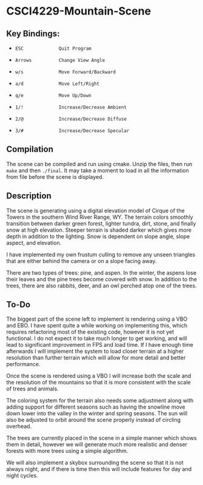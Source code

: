 # CSCI4229-Mountain-Scene
## Key Bindings:
*     ESC             Quit Program
*     Arrows          Change View Angle
*     w/s             Move Forward/Backward
*     a/d             Move Left/Right
*     q/e             Move Up/Down
*     1/!             Increase/Decrease Ambient
*     2/@             Increase/Decrease Diffuse
*     3/#             Increase/Decrease Specular

## Compilation
The scene can be compiled and run using cmake. Unzip the files, then run `make` and then `./final`.
It may take a moment to load in all the information from file before the scene is displayed.

## Description
The scene is generating using a digital elevation model of Cirque of the Towers in the southern Wind River Range, WY. The terrain colors smoothly transition between darker green forest, lighter tundra, dirt, stone, and finally snow at high elevation. Steeper terrain is shaded darker which gives more depth in addition to the lighting. Snow is dependent on slope angle, slope aspect, and elevation.

I have implemented my own frustum culling to remove any unseen triangles that are either behind the camera or on a slope facing away.

There are two types of trees: pine, and aspen. In the winter, the aspens lose their leaves and the pine trees become covered with snow. In addition to the trees, there are also rabbits, deer, and an owl perched atop one of the trees.

## To-Do
The biggest part of the scene left to implement is rendering using a VBO and EBO. I have spent quite a while working on implementing this, which requires refactoring most of the existing code, however it is not yet functional. I do not expect it to take much longer to get working, and will lead to significant improvement in FPS and load time.
If I have enough time afterwards I will implement the system to load closer terrain at a higher resolution than further terrain which will allow for more detail and better performance.

Once the scene is rendered using a VBO I will increase both the scale and the resolution of the mountains so that it is more consistent with the scale of trees and animals.

The coloring system for the terrain also needs some adjustment along with adding support for different seasons such as having the snowline move down lower into the valley in the winter and spring seasons. The sun will also be adjusted to orbit around the scene properly instead of circling overhead.

The trees are currently placed in the scene in a simple manner which shows them in detail, however we will generate much more realistic and denser forests with more trees using a simple algorithm.

We will also implement a skybox surrounding the scene so that it is not always night, and if there is time then this will include features for day and night cycles.



